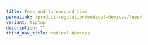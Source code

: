 ```yaml
---
title: Fees and turnaround time
permalink: /product-regulation/medical-devices/fees/
variant: tiptap
description: ""
third_nav_title: Medical devices
---
```

<p></p>